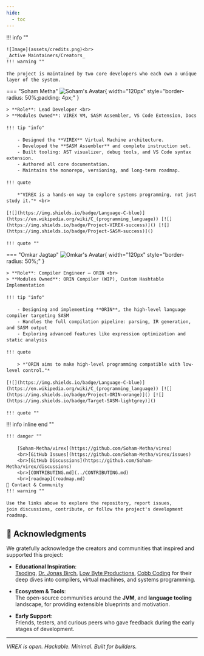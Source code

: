 ```yaml
---
hide:
  - toc
---
```



<aside class="md-sidebar--secondary">
!!! info ""

    ![Image](assets/credits.png)<br>
    _Active Maintainers/Creators_
    !!! warning ""

    The project is maintained by two core developers who each own a unique layer of the system.
</aside>

=== "Soham Metha"
    ![Soham's Avatar](https://www.github.com/Soham-Metha.png){ width="120px" style="border-radius: 50%;padding: 4px;" } 

    > **Role**: Lead Developer <br>
    > **Modules Owned**: VIREX VM, SASM Assembler, VS Code Extension, Docs

    !!! tip "info"

        - Designed the **VIREX** Virtual Machine architecture.
        - Developed the **SASM Assembler** and complete instruction set.
        - Built tooling: AST visualizer, debug tools, and VS Code syntax extension.
        - Authored all core documentation.
        - Maintains the monorepo, versioning, and long-term roadmap.

    !!! quote

        *"VIREX is a hands-on way to explore systems programming, not just study it."* <br>

    [![](https://img.shields.io/badge/Language-C-blue)](https://en.wikipedia.org/wiki/C_(programming_language)) [![](https://img.shields.io/badge/Project-VIREX-success)]() [![](https://img.shields.io/badge/Project-SASM-success)]()

    !!! quote ""
    

=== "Omkar Jagtap"
    ![Omkar's Avatar](https://www.gravatar.com/avatar/00000000000000000000000000000000?d=mp&f=y){ width="120px" style="border-radius: 50%;" }
    
    > **Role**: Compiler Engineer – ORIN <br>
    > **Modules Owned**: ORIN Compiler (WIP), Custom Hashtable Implementation

    !!! tip "info"

        - Designing and implementing **ORIN**, the high-level language compiler targeting SASM  
        - Handles the full compilation pipeline: parsing, IR generation, and SASM output  
        - Exploring advanced features like expression optimization and static analysis

    !!! quote

        > *"ORIN aims to make high-level programming compatible with low-level control."*

    [![](https://img.shields.io/badge/Language-C-blue)](https://en.wikipedia.org/wiki/C_(programming_language)) [![](https://img.shields.io/badge/Project-ORIN-orange)]() [![](https://img.shields.io/badge/Target-SASM-lightgrey)]()  

    !!! quote ""


!!! info inline end ""

    !!! danger ""

        [Soham-Metha/virex](https://github.com/Soham-Metha/virex)
        <br>[GitHub Issues](https://github.com/Soham-Metha/virex/issues)
        <br>[GitHub Discussions](https://github.com/Soham-Metha/virex/discussions)
        <br>[CONTRIBUTING.md](../CONTRIBUTING.md)
        <br>[roadmap](roadmap.md)
    🤝 Contact & Community
    !!! warning ""

    Use the links above to explore the repository, report issues, 
    join discussions, contribute, or follow the project's development roadmap.



## 🙏 Acknowledgments

We gratefully acknowledge the creators and communities that inspired and supported this project:

- **Educational Inspiration**:  
  [Tsoding](https://www.youtube.com/playlist?list=PLpM-Dvs8t0VY73ytTCQqgvgCWttV3m8LM), [Dr. Jonas Birch](https://www.youtube.com/@dr-Jonas-Birch), [Low Byte Productions](https://www.youtube.com/playlist?list=PLP29wDx6QmW5DdwpdwHCRJsEubS5NrQ9b), [Cobb Coding](https://www.youtube.com/playlist?list=PLRnI_2_ZWhtCxHQ_3zDfW0-RgiWo8ftyj) for their deep dives into compilers, virtual machines, and systems programming.

- **Ecosystem & Tools**:  
  The open-source communities around the **JVM**, and **language tooling** landscape, for providing extensible blueprints and motivation.

- **Early Support**:  
  Friends, testers, and curious peers who gave feedback during the early stages of development.



---

_VIREX is open. Hackable. Minimal. Built for builders._
